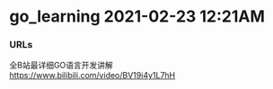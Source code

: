 # go_learning  2021-02-23 12:21AM
### URLs  
全B站最详细GO语言开发讲解  
https://www.bilibili.com/video/BV19i4y1L7hH  

